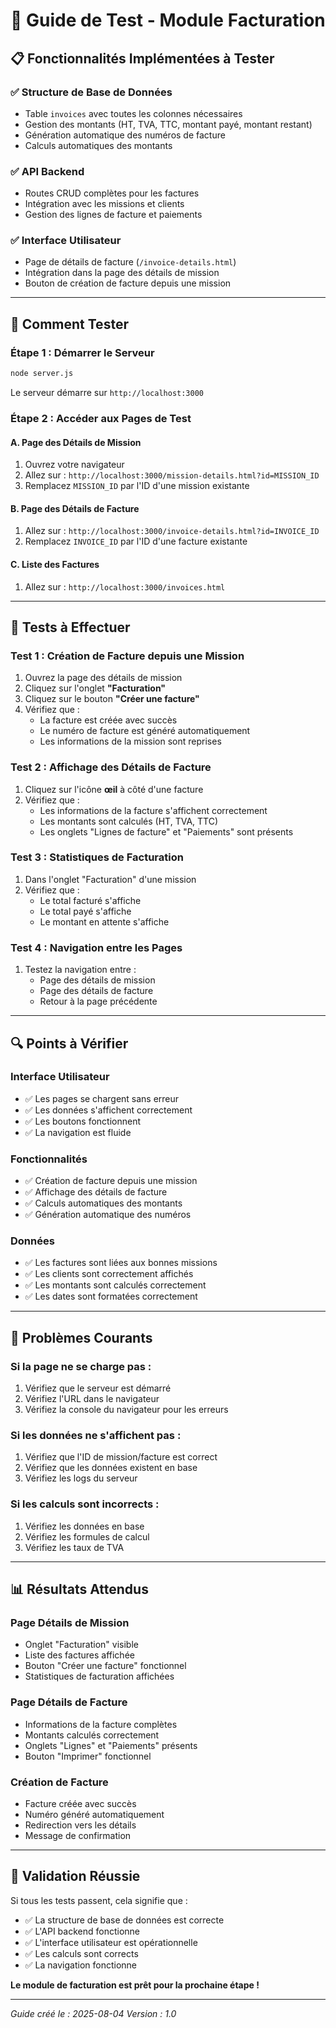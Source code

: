 # 🧪 Guide de Test - Module Facturation

## 📋 Fonctionnalités Implémentées à Tester

### ✅ **Structure de Base de Données**
- Table `invoices` avec toutes les colonnes nécessaires
- Gestion des montants (HT, TVA, TTC, montant payé, montant restant)
- Génération automatique des numéros de facture
- Calculs automatiques des montants

### ✅ **API Backend**
- Routes CRUD complètes pour les factures
- Intégration avec les missions et clients
- Gestion des lignes de facture et paiements

### ✅ **Interface Utilisateur**
- Page de détails de facture (`/invoice-details.html`)
- Intégration dans la page des détails de mission
- Bouton de création de facture depuis une mission

---

## 🚀 Comment Tester

### **Étape 1 : Démarrer le Serveur**
```bash
node server.js
```
Le serveur démarre sur `http://localhost:3000`

### **Étape 2 : Accéder aux Pages de Test**

#### **A. Page des Détails de Mission**
1. Ouvrez votre navigateur
2. Allez sur : `http://localhost:3000/mission-details.html?id=MISSION_ID`
3. Remplacez `MISSION_ID` par l'ID d'une mission existante

#### **B. Page des Détails de Facture**
1. Allez sur : `http://localhost:3000/invoice-details.html?id=INVOICE_ID`
2. Remplacez `INVOICE_ID` par l'ID d'une facture existante

#### **C. Liste des Factures**
1. Allez sur : `http://localhost:3000/invoices.html`

---

## 🎯 Tests à Effectuer

### **Test 1 : Création de Facture depuis une Mission**
1. Ouvrez la page des détails de mission
2. Cliquez sur l'onglet **"Facturation"**
3. Cliquez sur le bouton **"Créer une facture"**
4. Vérifiez que :
   - La facture est créée avec succès
   - Le numéro de facture est généré automatiquement
   - Les informations de la mission sont reprises

### **Test 2 : Affichage des Détails de Facture**
1. Cliquez sur l'icône **œil** à côté d'une facture
2. Vérifiez que :
   - Les informations de la facture s'affichent correctement
   - Les montants sont calculés (HT, TVA, TTC)
   - Les onglets "Lignes de facture" et "Paiements" sont présents

### **Test 3 : Statistiques de Facturation**
1. Dans l'onglet "Facturation" d'une mission
2. Vérifiez que :
   - Le total facturé s'affiche
   - Le total payé s'affiche
   - Le montant en attente s'affiche

### **Test 4 : Navigation entre les Pages**
1. Testez la navigation entre :
   - Page des détails de mission
   - Page des détails de facture
   - Retour à la page précédente

---

## 🔍 Points à Vérifier

### **Interface Utilisateur**
- ✅ Les pages se chargent sans erreur
- ✅ Les données s'affichent correctement
- ✅ Les boutons fonctionnent
- ✅ La navigation est fluide

### **Fonctionnalités**
- ✅ Création de facture depuis une mission
- ✅ Affichage des détails de facture
- ✅ Calculs automatiques des montants
- ✅ Génération automatique des numéros

### **Données**
- ✅ Les factures sont liées aux bonnes missions
- ✅ Les clients sont correctement affichés
- ✅ Les montants sont calculés correctement
- ✅ Les dates sont formatées correctement

---

## 🐛 Problèmes Courants

### **Si la page ne se charge pas :**
1. Vérifiez que le serveur est démarré
2. Vérifiez l'URL dans le navigateur
3. Vérifiez la console du navigateur pour les erreurs

### **Si les données ne s'affichent pas :**
1. Vérifiez que l'ID de mission/facture est correct
2. Vérifiez que les données existent en base
3. Vérifiez les logs du serveur

### **Si les calculs sont incorrects :**
1. Vérifiez les données en base
2. Vérifiez les formules de calcul
3. Vérifiez les taux de TVA

---

## 📊 Résultats Attendus

### **Page Détails de Mission**
- Onglet "Facturation" visible
- Liste des factures affichée
- Bouton "Créer une facture" fonctionnel
- Statistiques de facturation affichées

### **Page Détails de Facture**
- Informations de la facture complètes
- Montants calculés correctement
- Onglets "Lignes" et "Paiements" présents
- Bouton "Imprimer" fonctionnel

### **Création de Facture**
- Facture créée avec succès
- Numéro généré automatiquement
- Redirection vers les détails
- Message de confirmation

---

## 🎉 Validation Réussie

Si tous les tests passent, cela signifie que :
- ✅ La structure de base de données est correcte
- ✅ L'API backend fonctionne
- ✅ L'interface utilisateur est opérationnelle
- ✅ Les calculs sont corrects
- ✅ La navigation fonctionne

**Le module de facturation est prêt pour la prochaine étape !**

---

*Guide créé le : 2025-08-04*
*Version : 1.0* 